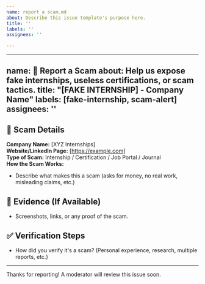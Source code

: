 ```yaml
---
name: report a scam.md
about: Describe this issue template's purpose here.
title: ''
labels: ''
assignees: ''

---
```


---
name: 🚨 Report a Scam
about: Help us expose fake internships, useless certifications, or scam tactics.
title: "[FAKE INTERNSHIP] - Company Name"
labels: [fake-internship, scam-alert]
assignees: ''
---

## 🚨 Scam Details  
**Company Name:** [XYZ Internships]  
**Website/LinkedIn Page:** [https://example.com]  
**Type of Scam:** Internship / Certification / Job Portal / Journal  
**How the Scam Works:**  
- Describe what makes this a scam (asks for money, no real work, misleading claims, etc.)  

## 📸 Evidence (If Available)  
- Screenshots, links, or any proof of the scam.  

## ✅ Verification Steps  
- How did you verify it's a scam? (Personal experience, research, multiple reports, etc.)  

---
Thanks for reporting! A moderator will review this issue soon.
